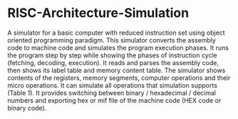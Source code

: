 # RISC-Architecture-Simulation
A simulator for a basic computer with reduced instruction set using object oriented programming paradigm.
This simulator converts the assembly code to machine code and simulates the program execution phases. It runs the program step by step while showing the phases of instruction cycle (fetching, decoding, execution). It reads and parses the assembly code, then shows its label table and memory content table. The simulator shows contents of the registers, memory segments, computer operations and their micro operations. It can simulate all operations that simulation supports (Table 1). It provides switching between binary / hexadecimal / decimal numbers and exporting hex or mif file of the machine code (HEX code or binary code).
